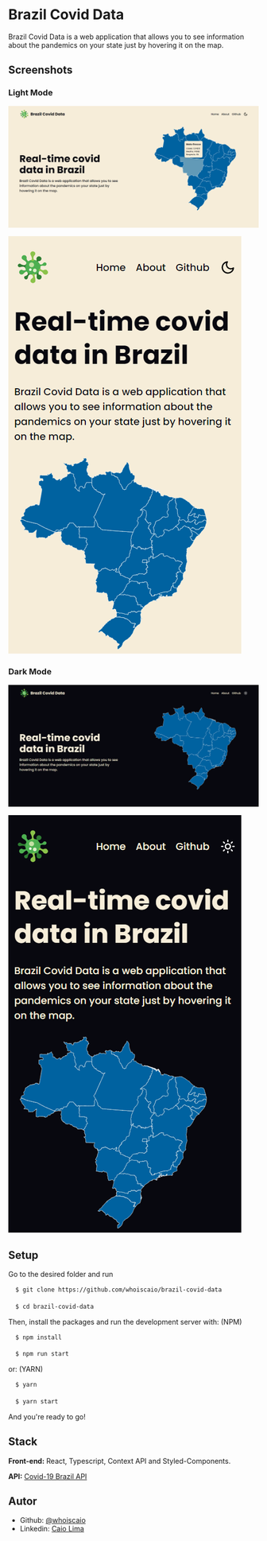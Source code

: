 # Brazil Covid Data

Brazil Covid Data is a web application that allows you to see information about the pandemics on your state just by hovering it on the map.
## Screenshots

### Light Mode

![Desktop Screenshot](./.github/desktop-screenshot-light-mode.png)

![Mobile Screenshot](./.github/mobile-screenshot-light-mode.png)

### Dark Mode

![Desktop Screenshot](./.github/desktop-screenshot-dark-mode.png)

![Mobile Screenshot](./.github/mobile-screenshot-dark-mode.png)


## Setup

Go to the desired folder and run

```bash
  $ git clone https://github.com/whoiscaio/brazil-covid-data

  $ cd brazil-covid-data
```

Then, install the packages and run the development server with:
(NPM)

```bash
  $ npm install

  $ npm run start
```

or: (YARN)

```bash
  $ yarn

  $ yarn start
```

And you're ready to go!


    
## Stack

**Front-end:** React, Typescript, Context API and Styled-Components.

**API:** [Covid-19 Brazil API](https://covid19-brazil-api.vercel.app/)


## Autor

- Github: [@whoiscaio](https://www.github.com/octokatherine)
- Linkedin: [Caio Lima](https://www.linkedin.com/in/lima-caio)

